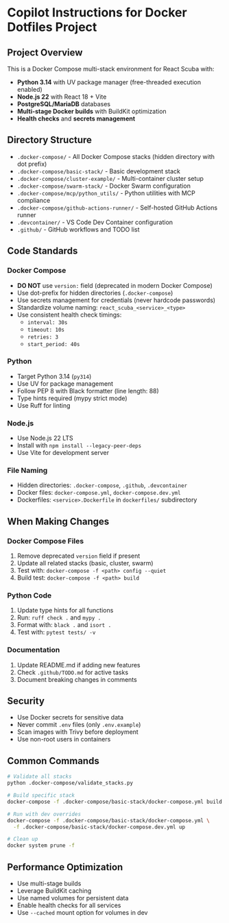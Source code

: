 # Copilot Instructions for Docker Dotfiles Project

## Project Overview
This is a Docker Compose multi-stack environment for React Scuba with:
- **Python 3.14** with UV package manager (free-threaded execution enabled)
- **Node.js 22** with React 18 + Vite
- **PostgreSQL/MariaDB** databases
- **Multi-stage Docker builds** with BuildKit optimization
- **Health checks** and **secrets management**

## Directory Structure
- `.docker-compose/` - All Docker Compose stacks (hidden directory with dot prefix)
- `.docker-compose/basic-stack/` - Basic development stack
- `.docker-compose/cluster-example/` - Multi-container cluster setup
- `.docker-compose/swarm-stack/` - Docker Swarm configuration
- `.docker-compose/mcp/python_utils/` - Python utilities with MCP compliance
- `.docker-compose/github-actions-runner/` - Self-hosted GitHub Actions runner
- `.devcontainer/` - VS Code Dev Container configuration
- `.github/` - GitHub workflows and TODO list

## Code Standards

### Docker Compose
- **DO NOT** use `version:` field (deprecated in modern Docker Compose)
- Use dot-prefix for hidden directories (`.docker-compose`)
- Use secrets management for credentials (never hardcode passwords)
- Standardize volume naming: `react_scuba_<service>_<type>`
- Use consistent health check timings:
  - `interval: 30s`
  - `timeout: 10s`
  - `retries: 3`
  - `start_period: 40s`

### Python
- Target Python 3.14 (`py314`)
- Use UV for package management
- Follow PEP 8 with Black formatter (line length: 88)
- Type hints required (mypy strict mode)
- Use Ruff for linting

### Node.js
- Use Node.js 22 LTS
- Install with `npm install --legacy-peer-deps`
- Use Vite for development server

### File Naming
- Hidden directories: `.docker-compose`, `.github`, `.devcontainer`
- Docker files: `docker-compose.yml`, `docker-compose.dev.yml`
- Dockerfiles: `<service>.Dockerfile` in `dockerfiles/` subdirectory

## When Making Changes

### Docker Compose Files
1. Remove deprecated `version` field if present
2. Update all related stacks (basic, cluster, swarm)
3. Test with: `docker-compose -f <path> config --quiet`
4. Build test: `docker-compose -f <path> build`

### Python Code
1. Update type hints for all functions
2. Run: `ruff check .` and `mypy .`
3. Format with: `black .` and `isort .`
4. Test with: `pytest tests/ -v`

### Documentation
1. Update README.md if adding new features
2. Check `.github/TODO.md` for active tasks
3. Document breaking changes in comments

## Security
- Use Docker secrets for sensitive data
- Never commit `.env` files (only `.env.example`)
- Scan images with Trivy before deployment
- Use non-root users in containers

## Common Commands
```bash
# Validate all stacks
python .docker-compose/validate_stacks.py

# Build specific stack
docker-compose -f .docker-compose/basic-stack/docker-compose.yml build

# Run with dev overrides
docker-compose -f .docker-compose/basic-stack/docker-compose.yml \
  -f .docker-compose/basic-stack/docker-compose.dev.yml up

# Clean up
docker system prune -f
```

## Performance Optimization
- Use multi-stage builds
- Leverage BuildKit caching
- Use named volumes for persistent data
- Enable health checks for all services
- Use `--cached` mount option for volumes in dev
